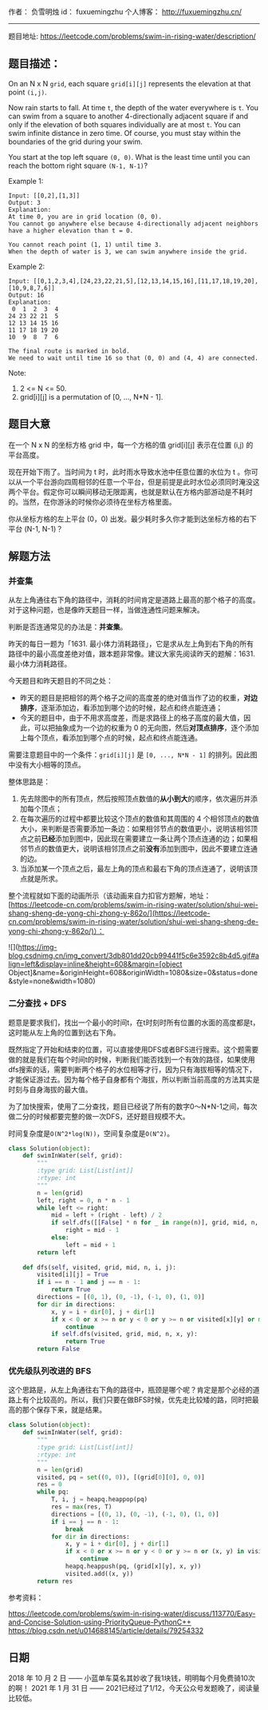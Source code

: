 作者： 		负雪明烛 
id：				fuxuemingzhu
个人博客：	http://fuxuemingzhu.cn/

---

题目地址: https://leetcode.com/problems/swim-in-rising-water/description/

## 题目描述：

On an N x N ``grid``, each square ``grid[i][j]`` represents the elevation at that point ``(i,j)``.

Now rain starts to fall. At time ``t``, the depth of the water everywhere is ``t``. You can swim from a square to another 4-directionally adjacent square if and only if the elevation of both squares individually are at most ``t``. You can swim infinite distance in zero time. Of course, you must stay within the boundaries of the grid during your swim.

You start at the top left square ``(0, 0)``. What is the least time until you can reach the bottom right square ``(N-1, N-1)``?

Example 1:

    Input: [[0,2],[1,3]]
    Output: 3
    Explanation:
    At time 0, you are in grid location (0, 0).
    You cannot go anywhere else because 4-directionally adjacent neighbors have a higher elevation than t = 0.
    
    You cannot reach point (1, 1) until time 3.
    When the depth of water is 3, we can swim anywhere inside the grid.

Example 2:

    Input: [[0,1,2,3,4],[24,23,22,21,5],[12,13,14,15,16],[11,17,18,19,20],[10,9,8,7,6]]
    Output: 16
    Explanation:
     0  1  2  3  4
    24 23 22 21  5
    12 13 14 15 16
    11 17 18 19 20
    10  9  8  7  6
    
    The final route is marked in bold.
    We need to wait until time 16 so that (0, 0) and (4, 4) are connected.

Note:

1. 2 <= N <= 50.
1. grid[i][j] is a permutation of [0, ..., N*N - 1].

## 题目大意

在一个 N x N 的坐标方格 grid 中，每一个方格的值 grid[i][j] 表示在位置 (i,j) 的平台高度。

现在开始下雨了。当时间为 t 时，此时雨水导致水池中任意位置的水位为 t 。你可以从一个平台游向四周相邻的任意一个平台，但是前提是此时水位必须同时淹没这两个平台。假定你可以瞬间移动无限距离，也就是默认在方格内部游动是不耗时的。当然，在你游泳的时候你必须待在坐标方格里面。

你从坐标方格的左上平台 (0，0) 出发。最少耗时多久你才能到达坐标方格的右下平台 (N-1, N-1)？

## 解题方法
### 并查集

从左上角通往右下角的路径中，消耗的时间肯定是道路上最高的那个格子的高度。对于这种问题，也是像昨天题目一样，当做连通性问题来解决。

判断是否连通常见的办法是：**并查集**。


昨天的每日一题为「1631. 最小体力消耗路径」，它是求从左上角到右下角的所有路径中的最小高度差绝对值，跟本题非常像。建议大家先阅读昨天的题解：1631. 最小体力消耗路径。

今天题目和昨天题目的不同之处：

- 昨天的题目是把相邻的两个格子之间的高度差的绝对值当作了边的权重，**对边排序**，逐渐添加边，看添加到哪个边的时候，起点和终点能连通；
- 今天的题目中，由于不用求高度差，而是求路径上的格子高度的最大值，因此，可以把抽象成为一个边的权重为 0 的无向图，然后**对顶点排序**，逐个添加上每个顶点，看添加到哪个点的时候，起点和终点能连通。



需要注意题目中的一个条件：`grid[i][j]` 是 `[0, ..., N*N - 1]` 的排列。因此图中没有大小相等的顶点。


整体思路是：


1. 先去除图中的所有顶点，然后按照顶点数值的**从小到大**的顺序，依次遍历并添加每个顶点；
1. 在每次遍历的过程中都要比较这个顶点的数值和其周围的 4 个相邻顶点的数值大小，来判断是否需要添加一条边：如果相邻节点的数值更小，说明该相邻顶点之前**已经**添加到图中，因此现在需要建立一条让两个顶点连通的边；如果相邻节点的数值更大，说明该相邻顶点之前**没有**添加到图中，因此不要建立连通的边。
1. 当添加某一个顶点之后，最左上角的顶点和最右下角的顶点连通了，说明该顶点就是所求。



整个流程就如下面的动画所示（该动画来自力扣官方题解，地址：[https://leetcode-cn.com/problems/swim-in-rising-water/solution/shui-wei-shang-sheng-de-yong-chi-zhong-y-862o/](https://leetcode-cn.com/problems/swim-in-rising-water/solution/shui-wei-shang-sheng-de-yong-chi-zhong-y-862o/)）：


![](https://img-blog.csdnimg.cn/img_convert/3db801dd20cb99441f5c6e3592c8b4d5.gif#align=left&display=inline&height=608&margin=[object Object]&name=&originHeight=608&originWidth=1080&size=0&status=done&style=none&width=1080)

### 二分查找 +  DFS

题意是要求我们，找出一个最小的时间t，在t时刻时所有位置的水面的高度都是t，这时能从左上角的位置到达右下角。

既然指定了开始和结束的位置，可以直接使用DFS或者BFS进行搜索。这个题需要做的就是我们在每个时间t的时候，判断我们能否找到一个有效的路径，如果使用dfs搜索的话，需要判断两个格子的水位相等才行，因为只有海拔相等的情况下，才能保证游过去。因为每个格子自身都有个海拔，所以判断当前高度的方法其实是时刻与自身海拔的最大值。

为了加快搜索，使用了二分查找，题目已经说了所有的数字0～N*N-1之间，每次做二分的时候都要完整的做一次DFS，还好题目规模不大。

时间复杂度是`O(N^2*log(N))`，空间复杂度是`O(N^2)`。

```python
class Solution(object):
    def swimInWater(self, grid):
        """
        :type grid: List[List[int]]
        :rtype: int
        """
        n = len(grid)
        left, right = 0, n * n - 1
        while left <= right:
            mid = left + (right - left) / 2
            if self.dfs([[False] * n for _ in range(n)], grid, mid, n, 0, 0):
                right = mid - 1
            else:
                left = mid + 1
        return left
        
    def dfs(self, visited, grid, mid, n, i, j):
        visited[i][j] = True
        if i == n - 1 and j == n - 1:
            return True
        directions = [(0, 1), (0, -1), (-1, 0), (1, 0)]
        for dir in directions:
            x, y = i + dir[0], j + dir[1]
            if x < 0 or x >= n or y < 0 or y >= n or visited[x][y] or max(mid, grid[i][j]) != max(mid, grid[x][y]):
                continue
            if self.dfs(visited, grid, mid, n, x, y):
                return True
        return False
```

### 优先级队列改进的 BFS

这个思路是，从左上角通往右下角的路径中，瓶颈是哪个呢？肯定是那个必经的道路上有个比较高的。所以，我们只要在做BFS时候，优先走比较矮的路，同时把最高的那个保存下来，就是结果。

```python
class Solution(object):
    def swimInWater(self, grid):
        """
        :type grid: List[List[int]]
        :rtype: int
        """
        n = len(grid)
        visited, pq = set((0, 0)), [(grid[0][0], 0, 0)]
        res = 0
        while pq:
            T, i, j = heapq.heappop(pq)
            res = max(res, T)
            directions = [(0, 1), (0, -1), (-1, 0), (1, 0)]
            if i == j == n - 1:
                break
            for dir in directions:
                x, y = i + dir[0], j + dir[1]
                if x < 0 or x >= n or y < 0 or y >= n or (x, y) in visited:
                    continue
                heapq.heappush(pq, (grid[x][y], x, y))
                visited.add((x, y))
        return res
```

参考资料：

https://leetcode.com/problems/swim-in-rising-water/discuss/113770/Easy-and-Concise-Solution-using-PriorityQueue-PythonC++
https://blog.csdn.net/u014688145/article/details/79254332

## 日期

2018 年 10 月 2 日 —— 小蓝单车莫名其妙收了我1块钱，明明每个月免费骑10次的啊！
2021 年 1 月 31 日 —— 2021已经过了1/12，今天公众号发题晚了，阅读量比较低。


  [1]: https://blog.csdn.net/fuxuemingzhu/article/details/82917037
